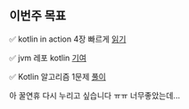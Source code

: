 ## 이번주 목표

✅ kotlin in action 4장 빠르게 [읽기](https://user-images.githubusercontent.com/34855745/108525370-599d8380-7313-11eb-9183-9e00595f9c1e.png)  

✅ jvm 레포 kotlin [기여](https://github.com/Road-of-CODEr/we-hate-jvm/pull/37)  

✅ Kotlin 알고리즘 1문제 [풀이](https://github.com/huisam/JinLearnedList/commit/ee9e43ddb46550b8a2e0eb2aa155449bf1866f13)  
 
아 꿀연휴 다시 누리고 싶습니다 ㅠㅠ 너무좋았는데...  